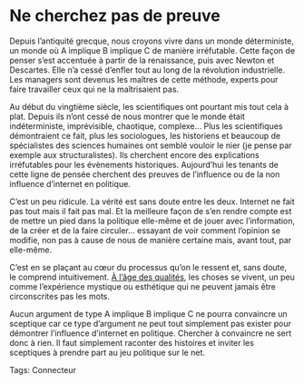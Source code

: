 # Ne cherchez pas de preuve

Depuis l’antiquité grecque, nous croyons vivre dans un monde déterministe, un monde où A implique B implique C de manière irréfutable. Cette façon de penser s’est accentuée à partir de la renaissance, puis avec Newton et Descartes. Elle n’a cessé d’enfler tout au long de la révolution industrielle. Les managers sont devenus les maîtres de cette méthode, experts pour faire travailler ceux qui ne la maîtrisaient pas.

Au début du vingtième siècle, les scientifiques ont pourtant mis tout cela à plat. Depuis ils n’ont cessé de nous montrer que le monde était indéterministe, imprévisible, chaotique, complexe… Plus les scientifiques démontraient ce fait, plus les sociologues, les historiens et beaucoup de spécialistes des sciences humaines ont semblé vouloir le nier (je pense par exemple aux structuralistes). Ils cherchent encore des explications irréfutables pour les évènements historiques. Aujourd’hui les tenants de cette ligne de pensée cherchent des preuves de l’influence ou de la non influence d’internet en politique.

C’est un peu ridicule. La vérité est sans doute entre les deux. Internet ne fait pas tout mais il fait pas mal. Et la meilleure façon de s’en rendre compte est de mettre un pied dans la politique elle-même et de jouer avec l’information, de la créer et de la faire circuler… essayant de voir comment l’opinion se modifie, non pas à cause de nous de manière certaine mais, avant tout, par elle-même.

C’est en se plaçant au cœur du processus qu’on le ressent et, sans doute, le comprend intuitivement. [À l’âge des qualités](http://blog.tcrouzet.com/2007/02/28/les-negationnistes-de-la-blogosphere/), les choses se vivent, un peu comme l’expérience mystique ou esthétique qui ne peuvent jamais être circonscrites pas les mots.

Aucun argument de type A implique B implique C ne pourra convaincre un sceptique car ce type d’argument ne peut tout simplement pas exister pour démontrer l’influence d’internet en politique. Chercher à convaincre ne sert donc à rien. Il faut simplement raconter des histoires et inviter les sceptiques à prendre part au jeu politique sur le net.

Tags: Connecteur